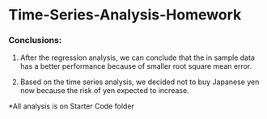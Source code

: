 # Time-Series-Analysis-Homework

### Conclusions:

1. After the regression analysis, we can conclude that the in sample data has a better performance because of smaller root square mean error.

2. Based on the time series analysis, we decided not to buy Japanese yen now because the risk of yen expected to increase.


*All analysis is on Starter Code folder
